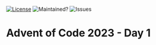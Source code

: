 [![License](https://img.shields.io/github/license/rocher/advent-of-code.svg?color=blue)](https://github.com/rocher/advent-of-code/blob/main/LICENSE)
![Maintained?](https://img.shields.io/badge/Maintained%3F-yes-green.svg)
![Issues](https://img.shields.io/github/issues/rocher/advent-of-code.svg)

# Advent of Code 2023 - Day 1
